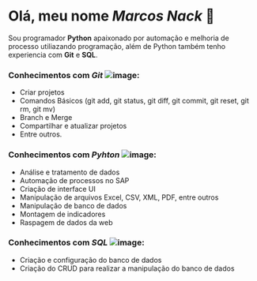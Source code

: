 # Olá, meu nome ***Marcos Nack*** 👋
Sou programador **Python** apaixonado por automação e melhoria de processo utiliazando programação, além de Python também tenho experiencia com **Git** e **SQL**.

### Conhecimentos com ***Git*** ![image](https://github.com/MarcosNack/MarcosNack/assets/91231959/5bb804fd-3982-4875-87c7-a41f41b3bcaa):
  - Criar projetos
  - Comandos Básicos (git add, git status, git diff, git commit, git reset, git rm, git mv)
  - Branch e Merge
  - Compartilhar e atualizar projetos
  - Entre outros.

### Conhecimentos com ***Pyhton*** ![image](https://github.com/MarcosNack/MarcosNack/assets/91231959/27c33161-fa68-489b-9e41-432269606130):
  - Análise e tratamento de dados
  - Automação de processos no SAP
  - Criação de interface UI
  - Manipulação de arquivos Excel, CSV, XML, PDF, entre outros
  - Manipulação de banco de dados
  - Montagem de indicadores
  - Raspagem de dados da web

### Conhecimentos com ***SQL*** ![image](https://github.com/MarcosNack/MarcosNack/assets/91231959/144e21ed-5c03-43ec-b285-afccfc81a9b0):
  - Criação e configuração do banco de dados
  - Criação do CRUD para realizar a manipulação do banco de dados


<!--
**MarcosNack/MarcosNack** is a ✨ _special_ ✨ repository because its `README.md` (this file) appears on your GitHub profile.

Here are some ideas to get you started:

- 🔭 I’m currently working on ...
- 🌱 I’m currently learning ...
- 👯 I’m looking to collaborate on ...
- 🤔 I’m looking for help with ...
- 💬 Ask me about ...
- 📫 How to reach me: ...
- 😄 Pronouns: ...
- ⚡ Fun fact: ...
-->
